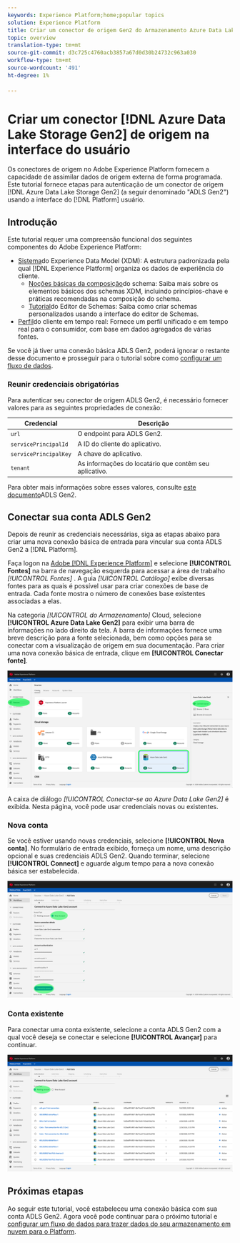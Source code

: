 ```yaml
---
keywords: Experience Platform;home;popular topics
solution: Experience Platform
title: Criar um conector de origem Gen2 do Armazenamento Azure Data Lake na interface do usuário
topic: overview
translation-type: tm+mt
source-git-commit: d3c725c4760acb3857a67d0d30b24732c963a030
workflow-type: tm+mt
source-wordcount: '491'
ht-degree: 1%

---
```



# Criar um conector [!DNL Azure Data Lake Storage Gen2] de origem na interface do usuário

Os conectores de origem no Adobe Experience Platform fornecem a capacidade de assimilar dados de origem externa de forma programada. Este tutorial fornece etapas para autenticação de um conector de origem [!DNL Azure Data Lake Storage Gen2] (a seguir denominado &quot;ADLS Gen2&quot;) usando a interface do [!DNL Platform] usuário.

## Introdução

Este tutorial requer uma compreensão funcional dos seguintes componentes do Adobe Experience Platform:

- [Sistema](../../../../../xdm/home.md)do Experience Data Model (XDM): A estrutura padronizada pela qual [!DNL Experience Platform] organiza os dados de experiência do cliente.
   - [Noções básicas da composição](../../../../../xdm/schema/composition.md)do schema: Saiba mais sobre os elementos básicos dos schemas XDM, incluindo princípios-chave e práticas recomendadas na composição do schema.
   - [Tutorial](../../../../../xdm/tutorials/create-schema-ui.md)do Editor de Schemas: Saiba como criar schemas personalizados usando a interface do editor de Schemas.
- [Perfil](../../../../../profile/home.md)do cliente em tempo real: Fornece um perfil unificado e em tempo real para o consumidor, com base em dados agregados de várias fontes.

Se você já tiver uma conexão básica ADLS Gen2, poderá ignorar o restante desse documento e prosseguir para o tutorial sobre como [configurar um fluxo de dados](../../dataflow/batch/cloud-storage.md).

### Reunir credenciais obrigatórias

Para autenticar seu conector de origem ADLS Gen2, é necessário fornecer valores para as seguintes propriedades de conexão:

| Credencial | Descrição |
| ---------- | ----------- |
| `url` | O endpoint para ADLS Gen2. |
| `servicePrincipalId` | A ID do cliente do aplicativo. |
| `servicePrincipalKey` | A chave do aplicativo. |
| `tenant` | As informações do locatário que contêm seu aplicativo. |

Para obter mais informações sobre esses valores, consulte [este documento](https://docs.microsoft.com/en-us/azure/data-factory/connector-azure-data-lake-storage)ADLS Gen2.

## Conectar sua conta ADLS Gen2

Depois de reunir as credenciais necessárias, siga as etapas abaixo para criar uma nova conexão básica de entrada para vincular sua conta ADLS Gen2 a [!DNL Platform].

Faça logon na <a href="https://platform.adobe.com" target="_blank">Adobe [!DNL Experience Platform]</a> e selecione **[!UICONTROL Fontes]** na barra de navegação esquerda para acessar a área de trabalho *[!UICONTROL Fontes]* . A guia *[!UICONTROL Catálogo]* exibe diversas fontes para as quais é possível usar para criar conexões de base de entrada. Cada fonte mostra o número de conexões base existentes associadas a elas.

Na categoria *[!UICONTROL do Armazenamento]* Cloud, selecione **[!UICONTROL Azure Data Lake Gen2]** para exibir uma barra de informações no lado direito da tela. A barra de informações fornece uma breve descrição para a fonte selecionada, bem como opções para se conectar com a visualização de origem em sua documentação. Para criar uma nova conexão básica de entrada, clique em **[!UICONTROL Conectar fonte]**.

![](../../../../images/tutorials/create/adls-gen2/catalog.png)

A caixa de diálogo *[!UICONTROL Conectar-se ao Azure Data Lake Gen2]* é exibida. Nesta página, você pode usar credenciais novas ou existentes.

### Nova conta

Se você estiver usando novas credenciais, selecione **[!UICONTROL Nova conta]**. No formulário de entrada exibido, forneça um nome, uma descrição opcional e suas credenciais ADLS Gen2. Quando terminar, selecione **[!UICONTROL Connect]** e aguarde algum tempo para a nova conexão básica ser estabelecida.

![](../../../../images/tutorials/create/adls-gen2/connect.png)

### Conta existente

Para conectar uma conta existente, selecione a conta ADLS Gen2 com a qual você deseja se conectar e selecione **[!UICONTROL Avançar]** para continuar.

![](../../../../images/tutorials/create/adls-gen2/existing.png)

## Próximas etapas

Ao seguir este tutorial, você estabeleceu uma conexão básica com sua conta ADLS Gen2. Agora você pode continuar para o próximo tutorial e [configurar um fluxo de dados para trazer dados do seu armazenamento em nuvem para o Platform](../../dataflow/batch/cloud-storage.md).